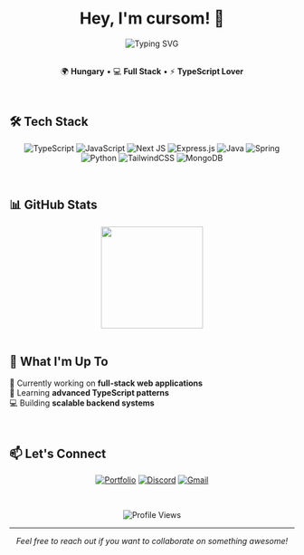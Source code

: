 <div align="center">

# Hey, I'm cursom! 👋

<img src="https://readme-typing-svg.herokuapp.com?font=Fira+Code&weight=500&size=22&pause=1000&color=6366F1&center=true&vCenter=true&width=435&lines=Full+Stack+Developer;TypeScript+Enthusiast;Building+Cool+Stuff;From+Hungary+%F0%9F%87%AD%F0%9F%87%BA" alt="Typing SVG" />
</div>
<br>

<div align="center">
  
🌍 **Hungary** • 💻 **Full Stack** • ⚡ **TypeScript Lover**

</div>
<br>

## 🛠️ Tech Stack

<div align="center">
  
![TypeScript](https://img.shields.io/badge/TypeScript-007ACC?style=for-the-badge&logo=typescript&logoColor=white)
![JavaScript](https://img.shields.io/badge/JavaScript-F7DF1E?style=for-the-badge&logo=javascript&logoColor=black)
![Next JS](https://img.shields.io/badge/Next-black?style=for-the-badge&logo=next.js&logoColor=white)
![Express.js](https://img.shields.io/badge/express.js-%23404d59.svg?style=for-the-badge&logo=express&logoColor=%2361DAFB)
![Java](https://img.shields.io/badge/java-%23ED8B00.svg?style=for-the-badge&logo=openjdk&logoColor=white)
![Spring](https://img.shields.io/badge/spring-%236DB33F.svg?style=for-the-badge&logo=spring&logoColor=white)
![Python](https://img.shields.io/badge/python-3670A0?style=for-the-badge&logo=python&logoColor=ffdd54)
![TailwindCSS](https://img.shields.io/badge/tailwindcss-%2338B2AC.svg?style=for-the-badge&logo=tailwind-css&logoColor=white)
![MongoDB](https://img.shields.io/badge/MongoDB-%234ea94b.svg?style=for-the-badge&logo=mongodb&logoColor=white)

</div>
<br>

## 📊 GitHub Stats

<div align="center">
<img height="180em" src="https://github-readme-stats.vercel.app/api/top-langs/?username=cursom&layout=compact&langs_count=7&theme=tokyonight"/>

</div>

<br>

## 🎯 What I'm Up To

🔭 Currently working on **full-stack web applications**  
🌱 Learning **advanced TypeScript patterns**  
💻 Building **scalable backend systems**  

<br>

## 📫 Let's Connect

<div align="center">

[![Portfolio](https://img.shields.io/badge/Website-000000?style=for-the-badge&logo=About.me&logoColor=white)](https://cursom.hu)
[![Discord](https://img.shields.io/badge/Discord-%235865F2.svg?style=for-the-badge&logo=discord&logoColor=white)](https://discord.com/users/467628010577723392)
[![Gmail](https://img.shields.io/badge/Gmail-D14836?style=for-the-badge&logo=gmail&logoColor=white)](mailto:cursom.contact@gmail.com)

</div>

<br>

<div align="center">

![Profile Views](https://komarev.com/ghpvc/?username=cursom&color=6366f1&style=flat-square&label=Profile+Views)

</div>

---

<div align="center">  
  
*Feel free to reach out if you want to collaborate on something awesome!*

</div>

